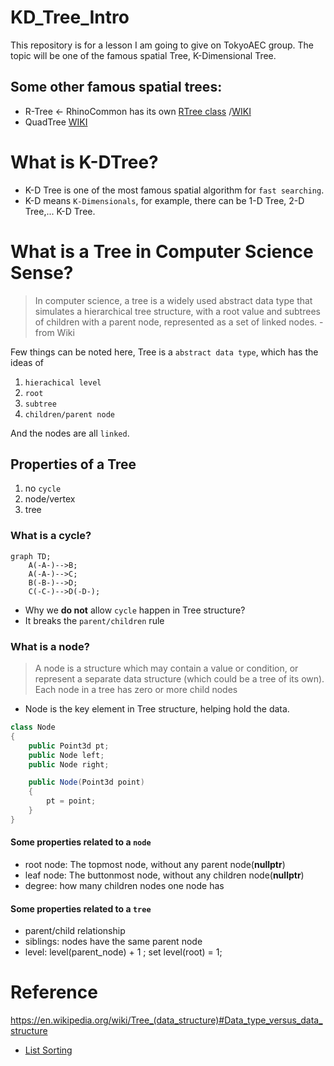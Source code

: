 # KD_Tree_Intro
This repository is for a lesson I am going to give on TokyoAEC group. The topic will be one of the famous spatial Tree, K-Dimensional Tree.
## Some other famous spatial trees:
- R-Tree <- RhinoCommon has its own [RTree class](https://developer.rhino3d.com/api/RhinoCommon/html/T_Rhino_Geometry_RTree.htm) /[WIKI](https://en.wikipedia.org/wiki/R-tree)
- QuadTree [WIKI](https://en.wikipedia.org/wiki/Quadtree)

# What is K-DTree?
- K-D Tree is one of the most famous spatial algorithm for `fast searching`.
- K-D means `K-Dimensionals`, for example, there can be 1-D Tree, 2-D Tree,... K-D Tree.

# What is a Tree in Computer Science Sense?
> In computer science, a tree is a widely used abstract data type that simulates a hierarchical tree structure, with a root value and subtrees of children with a parent node, represented as a set of linked nodes. -from Wiki

Few things can be noted here,
Tree is a `abstract data type`, which has the ideas of 

1.  `hierachical level`
1.   `root` 
1.  `subtree` 
1.  `children/parent node`

And the nodes are all `linked`.

## Properties of a Tree
1.  no `cycle`
1.  node/vertex 
1.  tree



### What is a cycle?
```mermaid
graph TD;
    A(-A-)-->B;
    A(-A-)-->C;
    B(-B-)-->D;
    C(-C-)-->D(-D-);
```
- Why we **do not** allow `cycle` happen in Tree structure?
- It breaks the `parent/children` rule

### What is a node?
> A node is a structure which may contain a value or condition, or represent a separate data structure (which could be a tree of its own). Each node in a tree has zero or more child nodes
- Node is the key element in Tree structure, helping hold the data.

```csharp
class Node
{
    public Point3d pt;
    public Node left;
    public Node right;

    public Node(Point3d point)
    {
        pt = point;
    }
}

```


#### Some properties related to a `node`
- root node: The topmost node, without any parent node(**nullptr**)
- leaf node: The buttonmost node, without any children node(**nullptr**)
- degree: how many children nodes one node has

#### Some properties related to a `tree`
- parent/child relationship
- siblings: nodes have the same parent node
- level: level(parent_node) + 1 ; set level(root) = 1;





# Reference
https://en.wikipedia.org/wiki/Tree_(data_structure)#Data_type_versus_data_structure
- [List Sorting](https://www.sejuku.net/blog/40456)
